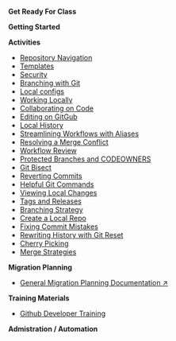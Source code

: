 <!-- docs/_sidebar.md -->

**Get Ready For Class**

**Getting Started**

**Activities**

* [Repository Navigation](activities/repo_navigation.md)
* [Templates](activities/templates.md)
* [Security](activities/security.md)
* [Branching with Git](activities/branching_with_git.md)
* [Local configs](activities/local_configs.md)
* [Working Locally](activities/working_locally.md)
* [Collaborating on Code](activities/collaborating_on_code.md)
* [Editing on GitGub](activities/editing_on_github.md)
* [Local History](activities/local_history.md)
* [Streamlining Workflows with Aliases](activities/streamlining_workflows_with_aliases.md)
* [Resolving a Merge Conflict](activities/resolving_a_merge_conflict.md)
* [Workflow Review](activities/workflow_review.md)
* [Protected Branches and CODEOWNERS](activities/protected_branches_and_codeowners.md)
* [Git Bisect](activities/git_bisect.md)
* [Reverting Commits](activities/reverting_commits.md)
* [Helpful Git Commands](activities/helpful_git_commands.md)
* [Viewing Local Changes](activities/viewing_local_changes.md)
* [Tags and Releases](activities/tags_and_releases.md)
* [Branching Strategy](activities/branching_strategy.md)
* [Create a Local Repo](activities/create_a_local_repo.md)
* [Fixing Commit Mistakes](activities/fixing_commit_mistakes.md)
* [Rewriting History with Git Reset](activities/rewriting_history_with_git_reset.md)
* [Cherry Picking](activities/cherry_picking.md)
* [Merge Strategies](activities/merge_strategies.md)

**Migration Planning**

* [General Migration Planning Documentation :arrow_upper_right:](https://github.github.com/enterprise-migrations/#/./0-about)

**Training Materials**

* [Github Developer Training](https://githubtraining.github.io/training-manual/#/)

**Admistration / Automation**

